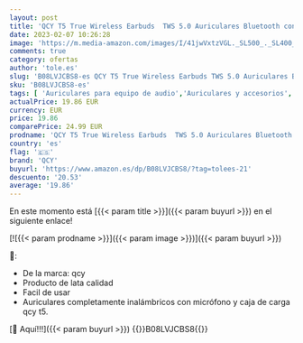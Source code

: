 ```yaml
---
layout: post
title: 'QCY T5 True Wireless Earbuds  TWS 5.0 Auriculares Bluetooth con micrófono de cancelación de Ruido  Control táctil  Compatible con iPhone  Android y Otros Smartphones lídere  Negro'
date: 2023-02-07 10:26:28
image: 'https://m.media-amazon.com/images/I/41jwVxtzVGL._SL500_._SL400_.jpg'
comments: true
category: ofertas
author: 'tole.es'
slug: 'B08LVJCBS8-es QCY T5 True Wireless Earbuds TWS 5.0 Auriculares Bluetooth...'
sku: 'B08LVJCBS8-es'
tags: [ 'Auriculares para equipo de audio','Auriculares y accesorios','Electrónica','iphone','qcy','🇪🇸', ]
actualPrice: 19.86 EUR
currency: EUR
price: 19.86
comparePrice: 24.99 EUR
prodname: 'QCY T5 True Wireless Earbuds  TWS 5.0 Auriculares Bluetooth con micrófono de cancelación de Ruido  Control táctil  Compatible con iPhone  Android y Otros Smartphones lídere  Negro'
country: 'es'
flag: '🇪🇸'
brand: 'QCY'
buyurl: 'https://www.amazon.es/dp/B08LVJCBS8/?tag=tolees-21'
descuento: '20.53'
average: '19.86'
---
```


En este momento está [{{< param title >}}]({{< param buyurl >}}) en el siguiente enlace!

[![{{< param prodname >}}]({{< param image >}})]({{< param buyurl >}})

🔎:

- De la marca: qcy
- Producto de lata calidad
- Facil de usar
- Auriculares completamente inalámbricos con micrófono y caja de carga qcy t5.

[🛒 Aquí!!!]({{< param buyurl >}})
{{<world>}}B08LVJCBS8{{</world>}}
